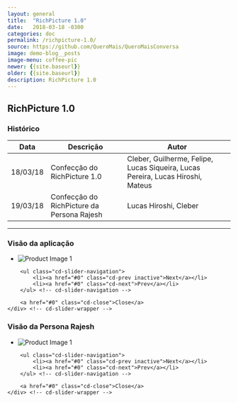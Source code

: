 ```yaml
---
layout: general
title:  "RichPicture 1.0"
date:   2018-03-18 -0300
categories: doc
permalink: /richpicture-1.0/
source: https://github.com/QueroMais/QueroMaisConversa
image: demo-blog__posts
image-menu: coffee-pic
newer: {{site.baseurl}}
older: {{site.baseurl}}
description: RichPicture 1.0
---
```


## RichPicture 1.0


### Histórico

| Data | Descrição | Autor |
|-|-|-|
|18/03/18|Confecção do RichPicture 1.0|Cleber, Guilherme, Felipe, Lucas Siqueira, Lucas Pereira, Lucas Hiroshi, Mateus|
|19/03/18|Confecção do RichPicture da Persona Rajesh|Lucas Hiroshi, Cleber|

___

### Visão da aplicação

<section class="cd-single-item">
    <div class="cd-slider-wrapper">
        <ul class="cd-slider">
            <li class="selected"><img src="{{site.baseurl}}/assets/images/richpicture_version/richpicture_1.0.png" alt="Product Image 1"></li>
        </ul> <!-- cd-slider -->

        <ul class="cd-slider-navigation">
            <li><a href="#0" class="cd-prev inactive">Next</a></li>
            <li><a href="#0" class="cd-next">Prev</a></li>
        </ul> <!-- cd-slider-navigation -->

        <a href="#0" class="cd-close">Close</a>
    </div> <!-- cd-slider-wrapper -->
</section> <!-- cd-single-item -->


### Visão da Persona Rajesh

<section class="cd-single-item">
    <div class="cd-slider-wrapper">
        <ul class="cd-slider">
            <li class="selected"><img src="{{site.baseurl}}/assets/images/richpicture_version/persona_rajesh.jpg" alt="Product Image 1"></li>
        </ul> <!-- cd-slider -->

        <ul class="cd-slider-navigation">
            <li><a href="#0" class="cd-prev inactive">Next</a></li>
            <li><a href="#0" class="cd-next">Prev</a></li>
        </ul> <!-- cd-slider-navigation -->

        <a href="#0" class="cd-close">Close</a>
    </div> <!-- cd-slider-wrapper -->
</section> <!-- cd-single-item -->
